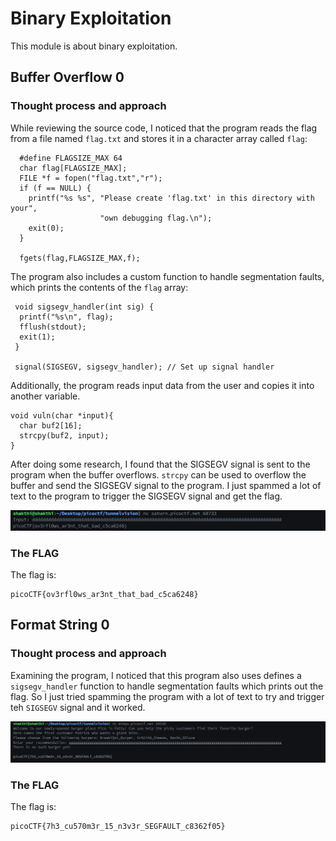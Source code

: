 # Binary Exploitation

This module is about binary exploitation.

## Buffer Overflow 0

### Thought process and approach

While reviewing the source code, I noticed that the program reads the flag from a file named `flag.txt` and stores it in a character array called `flag`:

```
  #define FLAGSIZE_MAX 64
  char flag[FLAGSIZE_MAX];
  FILE *f = fopen("flag.txt","r");
  if (f == NULL) {
    printf("%s %s", "Please create 'flag.txt' in this directory with your",
                    "own debugging flag.\n");
    exit(0);
  }
  
  fgets(flag,FLAGSIZE_MAX,f);
```

The program also includes a custom function to handle segmentation faults, which prints the contents of the `flag` array:

```
 void sigsegv_handler(int sig) {
  printf("%s\n", flag);
  fflush(stdout);
  exit(1);
 }

 signal(SIGSEGV, sigsegv_handler); // Set up signal handler
```

Additionally, the program reads input data from the user and copies it into another variable.

```
void vuln(char *input){
  char buf2[16];
  strcpy(buf2, input);
}
```

After doing some research, I found that the SIGSEGV signal is sent to the program when the buffer overflows. `strcpy` can be used to overflow the buffer and send the SIGSEGV signal to the program. I just spammed a lot of text to the program to trigger the SIGSEGV signal and get the flag.

![](../resources/buffer_overflow_0/image.png)


### The FLAG

The flag is:

```
picoCTF{ov3rfl0ws_ar3nt_that_bad_c5ca6248}
```

## Format String 0

### Thought process and approach

Examining the program, I noticed that this program also uses defines a `sigsegv_handler` function to handle segmentation faults which prints out the flag. So I just tried spamming the program with a lot of text to try and trigger teh `SIGSEGV` signal and it worked.

![](../resources/format_string_0/image.png)

### The FLAG

The flag is:

```
picoCTF{7h3_cu570m3r_15_n3v3r_SEGFAULT_c8362f05}
```
